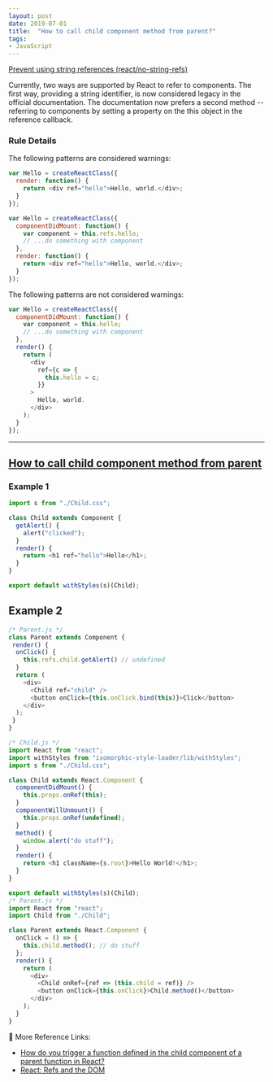 ```yaml
---
layout: post
date: 2019-07-01
title:  "How to call child component method from parent?"
tags: 
- JavaScript
---
```


[Prevent using string references (react/no-string-refs)](https://github.com/yannickcr/eslint-plugin-react/blob/master/docs/rules/no-string-refs.md)

Currently, two ways are supported by React to refer to components. The first way, providing a string identifier, is now considered legacy in the official documentation. The documentation now prefers a second method -- referring to components by setting a property on the this object in the reference callback.

<!--more-->

### Rule Details

The following patterns are considered warnings:

```js
var Hello = createReactClass({
  render: function() {
    return <div ref="hello">Hello, world.</div>;
  }
});

var Hello = createReactClass({
  componentDidMount: function() {
    var component = this.refs.hello;
    // ...do something with component
  },
  render: function() {
    return <div ref="hello">Hello, world.</div>;
  }
});
```

The following patterns are not considered warnings:

```js
var Hello = createReactClass({
  componentDidMount: function() {
    var component = this.hello;
    // ...do something with component
  },
  render() {
    return (
      <div
        ref={c => {
          this.hello = c;
        }}
      >
        Hello, world.
      </div>
    );
  }
});
```

---

## [How to call child component method from parent](https://github.com/kriasoft/react-starter-kit/issues/909)

### Example 1

```js
import s from "./Child.css";

class Child extends Component {
  getAlert() {
    alert("clicked");
  }
  render() {
    return <h1 ref="hello">Hello</h1>;
  }
}

export default withStyles(s)(Child);
```

## Example 2

```js
/* Parent.js */
class Parent extends Component {
 render() {
  onClick() {
    this.refs.child.getAlert() // undefined
  }
  return (
    <div>
      <Child ref="child" />
      <button onClick={this.onClick.bind(this)}>Click</button>
    </div>
  );
 }
}
```

```js
/* Child.js */
import React from "react";
import withStyles from "isomorphic-style-loader/lib/withStyles";
import s from "./Child.css";

class Child extends React.Component {
  componentDidMount() {
    this.props.onRef(this);
  }
  componentWillUnmount() {
    this.props.onRef(undefined);
  }
  method() {
    window.alert("do stuff");
  }
  render() {
    return <h1 className={s.root}>Hello World!</h1>;
  }
}

export default withStyles(s)(Child);
/* Parent.js */
import React from "react";
import Child from "./Child";

class Parent extends React.Component {
  onClick = () => {
    this.child.method(); // do stuff
  };
  render() {
    return (
      <div>
        <Child onRef={ref => (this.child = ref)} />
        <button onClick={this.onClick}>Child.method()</button>
      </div>
    );
  }
}
```

🧩 More Reference Links:

- [How do you trigger a function defined in the child component of a parent function in React?](https://www.quora.com/How-do-you-trigger-a-function-defined-in-the-child-component-of-a-parent-function-in-React)
- [React: Refs and the DOM](https://reactjs.org/docs/refs-and-the-dom.html)
